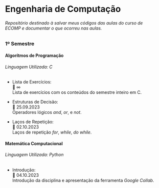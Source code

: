 # Engenharia de Computação

###### Repositório destinado à salvar meus códigos das aulas do curso de ECOMP e documentar o que ocorreu nas aulas.

### 1º Semestre <br>

#### Algorítmos de Programação
###### Linguagem Utilizada: C
* Lista de Exercícios: <br>
📆  ∞ <br>
Lista de exercícios com os conteúdos do semestre inteiro em C.

* Estruturas de Decisão: <br>
📆 25.09.2023 <br>
Operadores lógicos _and_, _or_, e _not_.

* Laços de Repetição: <br>
📆 02.10.2023 <br>
Laços de repetição _for_, _while_, _do while_.

#### Matemática Computacional 
###### Linguagem Utilizada: Python

* Introdução: <br>
📆 04.10.2023 <br>
Introdução da disciplina e apresentação da ferramenta _Google Collab_.